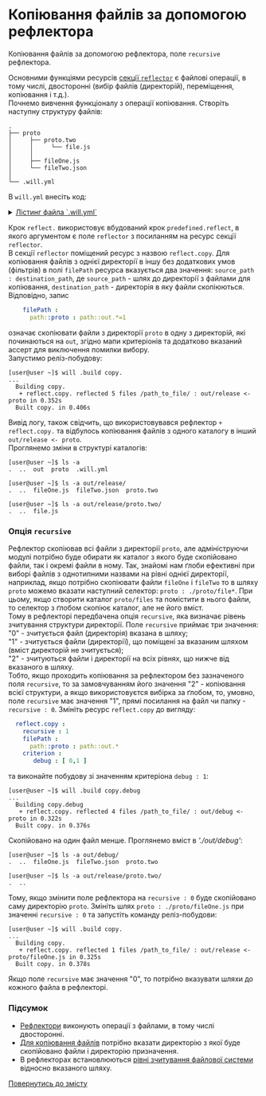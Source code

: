 # Копіювання файлів за допомогою рефлектора

Копіювання файлів за допомогою рефлектора, поле <code>recursive</code> рефлектора.

Основними функціями ресурсів [секції `reflector`](CompositionOfWillFile.md#reflector) є файлові операції, в тому числі, двосторонні (вибір файлів (директорій), переміщення, копіювання і т.д.).  
Почнемо вивчення функціоналу з операції копіювання. Створіть наступну структуру файлів:

```
.
├── proto
│     ├── proto.two
│     │     └── file.js
│     │
│     ├── fileOne.js
│     └── fileTwo.json   
│
└── .will.yml       

```

В `will.yml` внесіть код:

<details>
  <summary><u>Лістинг файла `.will.yml`</u></summary>

```yaml
about :
  name : copyByReflector
  description : "To copy files by reflector using"

path :

  in : '.'
  out : 'out'
  proto : './proto'
  out.debug :
    path : './out/debug'
    criterion :
      debug : 1
  out.release :
    path : './out/release'
    criterion :
      debug : 0

reflector :

  reflect.copy :
    filePath :
      path::proto : path::out.*=1
    criterion :
       debug : [ 0,1 ]

step :

  reflect. :
    inherit : predefined.reflect
    reflector : reflect.*
    criterion :
       debug : [ 0,1 ]

build :

  copy :
    criterion :
      default : 1
      debug : [ 0,1 ]
    steps :
      - reflect.*

```

</details>

Крок `reflect.` використовує вбудований крок `predefined.reflect`, в якого аргументом є поле `reflector` з посиланням на ресурс секції `reflector`.  
В секції `reflector` поміщений ресурс з назвою `reflect.copy`. Для копіювання файлів з однієї директорії в іншу без додаткових умов (фільтрів) в полі `filePath` ресурса вказується два значення: `source_path : destination_path`, де `source_path` - шлях до директорії з файлами для копіювання, `destination_path` - директорія в яку файли скопіюються.  
Відповідно, запис

```yaml
    filePath :
      path::proto : path::out.*=1

```

означає скопіювати файли з директорії `proto` в одну з директорій, які починаються на `out`, згідно мапи критеріонів та додатково вказаний ассерт для виключення помилки вибору.  
Запустимо реліз-побудову:

```
[user@user ~]$ will .build copy.
...
  Building copy.
   + reflect.copy. reflected 5 files /path_to_file/ : out/release <- proto in 0.352s
  Built copy. in 0.406s

```

Вивід логу, також свідчить, що використовувався рефлектор `+ reflect.copy.` та відбулось копіювання файлів з одного каталогу в інший `out/release <- proto`.  
Проглянемо зміни в структурі каталогів:  

```
[user@user ~]$ ls -a
.  ..  out  proto  .will.yml

```

```
[user@user ~]$ ls -a out/release/
.  ..  fileOne.js  fileTwo.json  proto.two

[user@user ~]$ ls -a out/release/proto.two/
.  ..  file.js

```

### <a name="recursive-reflector"></a> Опція `recursive`
Рефлектор скопіював всі файли з директорії `proto`, але адмініструючи модулі потрібно буде обирати як каталог з якого буде скопійовано файли, так і окремі файли в ному. Так, знайомі нам ґлоби ефективні при виборі файлів з однотипними назвами на рівні однієї директорії, наприклад, якщо потрібно скопіювати файли `fileOne` i `fileTwo` то в шляху `proto` можемо вказати наступний селектор: `proto : ./proto/file*`. При цьому, якщо створити каталог `proto/files`  та помістити в нього файли, то селектор з ґлобом скопіює каталог, але не його вміст.  
Тому в рефлекторі передбачена опція `recursive`, яка визначає рівень зчитування структури директорії. Поле `recursive` приймає три значення:  
"0" - зчитується файл (директорія) вказана в шляху;  
"1" - зчитується файли (директорії), що поміщені за вказаним шляхом (вміст директорій не зчитується);  
"2" - зчитуються файли і директорії на всіх рівнях, що нижче від вказаного в шляху.  
Тобто, якщо проходить копіювання за рефлектором без зазначеного поля `recursive`, то за замовчуванням його значення "2" - копіювання всієї структури, а якщо використовуєтся вибірка за ґлобом, то, умовно, поле `recursive` має значення "1", прямі посилання на файл чи папку - `recursive : 0`.
Змініть ресурс `reflect.copy` до вигляду:  

```yaml
  reflect.copy :
    recursive : 1
    filePath :
      path::proto : path::out.*
    criterion :
       debug : [ 0,1 ]

```

та виконайте побудову зі значенням критеріона `debug : 1`:  

```
[user@user ~]$ will .build copy.debug
...
  Building copy.debug
   + reflect.copy. reflected 4 files /path_to_file/ : out/debug <- proto in 0.322s
  Built copy. in 0.376s

```

Скопійовано на один файл менше. Проглянемо  вміст в _'./out/debug'_:

```
[user@user ~]$ ls -a out/debug/
.  ..  fileOne.js  fileTwo.json  proto.two

[user@user ~]$ ls -a out/release/proto.two/
.  ..

```

Тому, якщо змінити поле рефлектора на `recursive : 0` буде скопійовано саму директорію `proto`. Змініть шлях `proto : ./proto/fileOne.js` при значенні `recursive : 0` та запустіть команду реліз-побудови:  

```
[user@user ~]$ will .build copy.
...
  Building copy.
   + reflect.copy. reflected 1 files /path_to_file/ : out/release <- proto/fileOne.js in 0.325s
  Built copy. in 0.378s

```

Якщо поле `recursive` має значення "0", то потрібно вказувати шляхи до кожного файла в рефлекторі.

### Підсумок
- [Рефлектори](#reflector-term) виконують операції з файлами, в тому числі двосторонні.  
- [Для копіювання файлів](#copy-by-reflector) потрібно вказати директорію з якої буде скопійовано файли і директорію призначення.   
- В рефлекторах встановлюються [рівні зчитування файлової системи](#recursive-reflector) відносно вказаного шляху.

[Повернутись до змісту](../README.md#tutorials)
